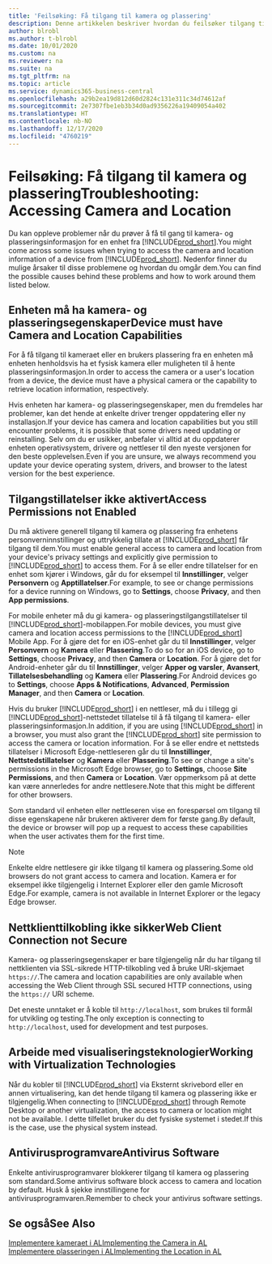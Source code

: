 ```yaml
---
title: 'Feilsøking: Få tilgang til kamera og plassering'
description: Denne artikkelen beskriver hvordan du feilsøker tilgang til kamera- og plasseringsinformasjon i Business Central.
author: blrobl
ms.author: t-blrobl
ms.date: 10/01/2020
ms.custom: na
ms.reviewer: na
ms.suite: na
ms.tgt_pltfrm: na
ms.topic: article
ms.service: dynamics365-business-central
ms.openlocfilehash: a29b2ea19d812d60d2824c131e311c34d74612af
ms.sourcegitcommit: 2e7307fbe1eb3b34d0ad9356226a19409054a402
ms.translationtype: HT
ms.contentlocale: nb-NO
ms.lasthandoff: 12/17/2020
ms.locfileid: "4760219"
---
```

# <a name="troubleshooting-accessing-camera-and-location"></a><span data-ttu-id="27016-103">Feilsøking: Få tilgang til kamera og plassering</span><span class="sxs-lookup"><span data-stu-id="27016-103">Troubleshooting: Accessing Camera and Location</span></span>

<span data-ttu-id="27016-104">Du kan oppleve problemer når du prøver å få til gang til kamera- og plasseringsinformasjon for en enhet fra [!INCLUDE[prod_short](includes/prod_short.md)].</span><span class="sxs-lookup"><span data-stu-id="27016-104">You might come across some issues when trying to access the camera and location information of a device from [!INCLUDE[prod_short](includes/prod_short.md)].</span></span> <span data-ttu-id="27016-105">Nedenfor finner du mulige årsaker til disse problemene og hvordan du omgår dem.</span><span class="sxs-lookup"><span data-stu-id="27016-105">You can find the possible causes behind these problems and how to work around them listed below.</span></span>

## <a name="device-must-have-camera-and-location-capabilities"></a><span data-ttu-id="27016-106">Enheten må ha kamera- og plasseringsegenskaper</span><span class="sxs-lookup"><span data-stu-id="27016-106">Device must have Camera and Location Capabilities</span></span>

<span data-ttu-id="27016-107">For å få tilgang til kameraet eller en brukers plassering fra en enheten må enheten henholdsvis ha et fysisk kamera eller muligheten til å hente plasseringsinformasjon.</span><span class="sxs-lookup"><span data-stu-id="27016-107">In order to access the camera or a user's location from a device, the device must have a physical camera or the capability to retrieve location information, respectively.</span></span>

<span data-ttu-id="27016-108">Hvis enheten har kamera- og plasseringsegenskaper, men du fremdeles har problemer, kan det hende at enkelte driver trenger oppdatering eller ny installasjon.</span><span class="sxs-lookup"><span data-stu-id="27016-108">If your device has camera and location capabilities but you still encounter problems, it is possible that some drivers need updating or reinstalling.</span></span> <span data-ttu-id="27016-109">Selv om du er usikker, anbefaler vi alltid at du oppdaterer enheten operativsystem, drivere og nettleser til den nyeste versjonen for den beste opplevelsen.</span><span class="sxs-lookup"><span data-stu-id="27016-109">Even if you are unsure, we always recommend you update your device operating system, drivers, and browser to the latest version for the best experience.</span></span>

## <a name="access-permissions-not-enabled"></a><span data-ttu-id="27016-110">Tilgangstillatelser ikke aktivert</span><span class="sxs-lookup"><span data-stu-id="27016-110">Access Permissions not Enabled</span></span>

<span data-ttu-id="27016-111">Du må aktivere generell tilgang til kamera og plassering fra enhetens personverninnstillinger og uttrykkelig tillate at [!INCLUDE[prod_short](includes/prod_short.md)] får tilgang til dem.</span><span class="sxs-lookup"><span data-stu-id="27016-111">You must enable general access to camera and location from your device's privacy settings and explicitly give permission to  [!INCLUDE[prod_short](includes/prod_short.md)] to access them.</span></span> <span data-ttu-id="27016-112">For å se eller endre tillatelser for en enhet som kjører i Windows, går du for eksempel til **Innstillinger**, velger **Personvern** og **Apptillatelser**.</span><span class="sxs-lookup"><span data-stu-id="27016-112">For example, to see or change permissions for a device running on Windows, go to **Settings**, choose **Privacy**, and then **App permissions**.</span></span> 

<span data-ttu-id="27016-113">For mobile enheter må du gi kamera- og plasseringstilgangstillatelser til [!INCLUDE[prod_short](includes/prod_short.md)]-mobilappen.</span><span class="sxs-lookup"><span data-stu-id="27016-113">For mobile devices, you must give camera and location access permissions to the [!INCLUDE[prod_short](includes/prod_short.md)] Mobile App.</span></span> <span data-ttu-id="27016-114">For å gjøre det for en iOS-enhet går du til **Innstillinger**, velger **Personvern** og **Kamera** eller **Plassering**.</span><span class="sxs-lookup"><span data-stu-id="27016-114">To do so for an iOS device, go to **Settings**, choose **Privacy**, and then **Camera** or **Location**.</span></span> <span data-ttu-id="27016-115">For å gjøre det for Android-enheter går du til **Innstillinger**, velger **Apper og varsler**, **Avansert**, **Tillatelsesbehandling** og **Kamera** eller **Plassering**.</span><span class="sxs-lookup"><span data-stu-id="27016-115">For Android devices go to **Settings**, choose **Apps & Notifications**, **Advanced**, **Permission Manager**, and then **Camera** or **Location**.</span></span>

<span data-ttu-id="27016-116">Hvis du bruker [!INCLUDE[prod_short](includes/prod_short.md)] i en nettleser, må du i tillegg gi [!INCLUDE[prod_short](includes/prod_short.md)]-nettstedet tillatelse til å få tilgang til kamera- eller plasseringsinformasjon.</span><span class="sxs-lookup"><span data-stu-id="27016-116">In addition, if you are using [!INCLUDE[prod_short](includes/prod_short.md)] in a browser, you must also grant the [!INCLUDE[prod_short](includes/prod_short.md)] site permission to access the camera or location information.</span></span> <span data-ttu-id="27016-117">For å se eller endre et nettsteds tillatelser i Microsoft Edge-nettleseren går du til **Innstillinger**, **Nettstedstillatelser** og **Kamera** eller **Plassering**.</span><span class="sxs-lookup"><span data-stu-id="27016-117">To see or change a site's permissions in the Microsoft Edge browser, go to **Settings**, choose **Site Permissions**, and then **Camera** or **Location**.</span></span> <span data-ttu-id="27016-118">Vær oppmerksom på at dette kan være annerledes for andre nettlesere.</span><span class="sxs-lookup"><span data-stu-id="27016-118">Note that this might be different for other browsers.</span></span>

<span data-ttu-id="27016-119">Som standard vil enheten eller nettleseren vise en forespørsel om tilgang til disse egenskapene når brukeren aktiverer dem for første gang.</span><span class="sxs-lookup"><span data-stu-id="27016-119">By default, the device or browser will pop up a request to access these capabilities when the user activates them for the first time.</span></span>

> [!NOTE]  
> <span data-ttu-id="27016-120">Enkelte eldre nettlesere gir ikke tilgang til kamera og plassering.</span><span class="sxs-lookup"><span data-stu-id="27016-120">Some old browsers do not grant access to camera and location.</span></span> <span data-ttu-id="27016-121">Kamera er for eksempel ikke tilgjengelig i Internet Explorer eller den gamle Microsoft Edge.</span><span class="sxs-lookup"><span data-stu-id="27016-121">For example, camera is not available in Internet Explorer or the legacy Edge browser.</span></span>

## <a name="web-client-connection-not-secure"></a><span data-ttu-id="27016-122">Nettklienttilkobling ikke sikker</span><span class="sxs-lookup"><span data-stu-id="27016-122">Web Client Connection not Secure</span></span>

<span data-ttu-id="27016-123">Kamera- og plasseringsegenskaper er bare tilgjengelig når du har tilgang til nettklienten via SSL-sikrede HTTP-tilkobling ved å bruke URI-skjemaet `https://`.</span><span class="sxs-lookup"><span data-stu-id="27016-123">The camera and location capabilities are only available when accessing the Web Client through SSL secured HTTP connections, using the `https://` URI scheme.</span></span> 

<span data-ttu-id="27016-124">Det eneste unntaket er å koble til `http://localhost`, som brukes til formål for utvikling og testing.</span><span class="sxs-lookup"><span data-stu-id="27016-124">The only exception is connecting to `http://localhost`, used for development and test purposes.</span></span>


## <a name="working-with-virtualization-technologies"></a><span data-ttu-id="27016-125">Arbeide med visualiseringsteknologier</span><span class="sxs-lookup"><span data-stu-id="27016-125">Working with Virtualization Technologies</span></span>

<span data-ttu-id="27016-126">Når du kobler til [!INCLUDE[prod_short](includes/prod_short.md)] via Eksternt skrivebord eller en annen virtualisering, kan det hende tilgang til kamera og plassering ikke er tilgjengelig.</span><span class="sxs-lookup"><span data-stu-id="27016-126">When connecting to [!INCLUDE[prod_short](includes/prod_short.md)] through Remote Desktop or another virtualization, the access to camera or location might not be available.</span></span> <span data-ttu-id="27016-127">I dette tilfellet bruker du det fysiske systemet i stedet.</span><span class="sxs-lookup"><span data-stu-id="27016-127">If this is the case, use the physical system instead.</span></span>

## <a name="antivirus-software"></a><span data-ttu-id="27016-128">Antivirusprogramvare</span><span class="sxs-lookup"><span data-stu-id="27016-128">Antivirus Software</span></span>
<span data-ttu-id="27016-129">Enkelte antivirusprogramvarer blokkerer tilgang til kamera og plassering som standard.</span><span class="sxs-lookup"><span data-stu-id="27016-129">Some antivirus software block access to camera and location by default.</span></span> <span data-ttu-id="27016-130">Husk å sjekke innstillingene for antivirusprogramvaren.</span><span class="sxs-lookup"><span data-stu-id="27016-130">Remember to check your antivirus software settings.</span></span>

## <a name="see-also"></a><span data-ttu-id="27016-131">Se også</span><span class="sxs-lookup"><span data-stu-id="27016-131">See Also</span></span>
[<span data-ttu-id="27016-132">Implementere kameraet i AL</span><span class="sxs-lookup"><span data-stu-id="27016-132">Implementing the Camera in AL</span></span>](/dynamics365/business-central/dev-itpro/developer/devenv-implement-camera-al)  
[<span data-ttu-id="27016-133">Implementere plasseringen i AL</span><span class="sxs-lookup"><span data-stu-id="27016-133">Implementing the Location in AL</span></span>](/dynamics365/business-central/dev-itpro/developer/devenv-implement-location-al)
